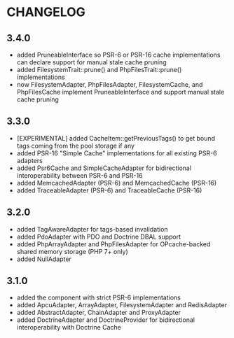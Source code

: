 CHANGELOG
=========

3.4.0
-----

 * added PruneableInterface so PSR-6 or PSR-16 cache implementations can declare support for manual stale cache pruning
 * added FilesystemTrait::prune() and PhpFilesTrait::prune() implementations
 * now FilesystemAdapter, PhpFilesAdapter, FilesystemCache, and PhpFilesCache implement PruneableInterface and support
   manual stale cache pruning

3.3.0
-----

 * [EXPERIMENTAL] added CacheItem::getPreviousTags() to get bound tags coming from the pool storage if any
 * added PSR-16 "Simple Cache" implementations for all existing PSR-6 adapters
 * added Psr6Cache and SimpleCacheAdapter for bidirectional interoperability between PSR-6 and PSR-16
 * added MemcachedAdapter (PSR-6) and MemcachedCache (PSR-16)
 * added TraceableAdapter (PSR-6) and TraceableCache (PSR-16)

3.2.0
-----

 * added TagAwareAdapter for tags-based invalidation
 * added PdoAdapter with PDO and Doctrine DBAL support
 * added PhpArrayAdapter and PhpFilesAdapter for OPcache-backed shared memory storage (PHP 7+ only)
 * added NullAdapter

3.1.0
-----

 * added the component with strict PSR-6 implementations
 * added ApcuAdapter, ArrayAdapter, FilesystemAdapter and RedisAdapter
 * added AbstractAdapter, ChainAdapter and ProxyAdapter
 * added DoctrineAdapter and DoctrineProvider for bidirectional interoperability with Doctrine Cache
